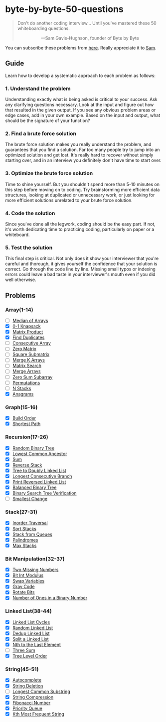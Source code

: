 # byte-by-byte-50-questions
> Don't do another coding interview... Until you've mastered these 50 whiteboarding questions.
> <p align='center'>&mdash;Sam Gavis-Hughson, founder of Byte by Byte</p>

You can subscribe these problems from [here](https://www.byte-by-byte.com/50-questions/). Really appreciate it to [Sam](https://www.byte-by-byte.com/about/).

## Guide
Learn how to develop a systematic approach to each problem as follows:

### 1. Understand the problem
Understanding exactly what is being asked is critical to your success. Ask any clarifying questions necessary. Look at the input and figure out how that resulted in the given output. If you see any obvious problem areas or edge cases, add in your own example. Based on the input and output, what should be the signature of your function?

### 2. Find a brute force solution
The brute force solution makes you really understand the problem, and guarantees that you find a solution. Far too many people try to jump into an optimized solution and get lost. It's really hard to recover without simply starting over, and in an interview you definitely don't have time to start over.

### 3. Optimize the brute force solution
Time to shine yourself. But you shouldn't spend more than 5-10 minutes on this step before moving on to coding. Try brainstorming more efficient data structures, looking at duplicated or unnecessary work, or just looking for more efficient solutions unrelated to your brute force solution.

### 4. Code the solution
Since you've done all the legwork, coding should be the easy part. If not, it's worth dedicating time to practicing coding, particularly on paper or a whiteboard.

### 5. Test the solution
This final step is critical. Not only does it show your interviewer that you're careful and thorough, it gives yourself the confidence that your solution is correct. Go through the code line by line. Missing small typos or indexing errors could leave a bad taste in your interviewer's mouth even if you did well otherwise.

## Problems
### Array(1-14)
- [ ] [Median of Arrays](solutions/01.median-of-arrays.js)
- [x] [0-1 Knapsack](solutions/02.0-1-knapsack.js)
- [x] [Matrix Product](solutions/03.matrix-product.js)
- [x] [Find Duplicates](solutions/04.find-duplicates.js)
- [ ] [Consecutive Array](solutions/05.consecutive-array.js)
- [ ] [Zero Matrix](solutions/06.zero-matrix.js)
- [ ] [Square Submatrix](solutions/07.square-submatrix.js)
- [ ] [Merge K Arrays](solutions/08.merge-k-arrays.js)
- [ ] [Matrix Search](solutions/09.matrix-search.js)
- [ ] [Merge Arrays](solutions/10.merge-arrays.js)
- [ ] [Zero Sum Subarray](solutions/11.zero-sum-subarray.js)
- [ ] [Permutations](solutions/12.permutations.js)
- [ ] [N Stacks](solutions/13.n-stacks.js)
- [x] [Anagrams](solutions/14.anagrams.js)

### Graph(15-16)
- [x] [Build Order](solutions/15.build-order.js)
- [x] [Shortest Path](solutions/16.shortest-path.js)

### Recursion(17-26)
- [x] [Random Binary Tree](solutions/17.random-binary-tree.js)
- [x] [Lowest Common Ancestor](solutions/18.lowest-common-ancestor.js)
- [x] [Sum](solutions/19.sum.js)
- [x] [Reverse Stack](solutions/20.reverse-stack.js)
- [x] [Tree to Doubly Linked List](solutions/21.tree-to-doubly-linked-list.js)
- [x] [Longest Consecutive Branch](solutions/22.longest-consecutive-branch.js)
- [x] [Print Reversed Linked List](solutions/23.print-reversed-linked-list.js)
- [x] [Balanced Binary Tree](solutions/24.balanced-binary-tree.js)
- [x] [Binary Search Tree Verification](solutions/25.BST-verification.js)
- [ ] [Smallest Change](solutions/26.smallest-change.js)

### Stack(27-31)
- [x] [Inorder Traversal](solutions/27.inorder-traversal.js)
- [x] [Sort Stacks](solutions/28.sort-stacks.js)
- [x] [Stack from Queues](solutions/29.stack-from-queues.js)
- [x] [Palindromes](solutions/30.palindromes.js)
- [x] [Max Stacks](solutions/31.max-stacks.js)

### Bit Manipulation(32-37)
- [x] [Two Missing Numbers](solutions/32.two-missing-numbers.js)
- [x] [Bit Int Modulus](solutions/33.bit-int-modulo.js)
- [x] [Swap Variables](solutions/34.swap-variables.js)
- [x] [Gray Code](solutions/35.gray-code.js)
- [x] [Rotate Bits](solutions/36.rotate-bits.js)
- [x] [Number of Ones in a Binary Number](solutions/37.ones-in-binary.js)

### Linked List(38-44)
- [x] [Linked List Cycles](solutions/38.linked-list-cycles.js)
- [x] [Random Linked List](solutions/39.random-linked-list.js)
- [x] [Dedup Linked List](solutions/40.dedup-linked-list.js)
- [x] [Split a Linked List](solutions/41.split-linked-list.js)
- [x] [Nth to the Last Element](solutions/42.Nth-last-element.js)
- [ ] [Three Sum](solutions/43.three-sum.js)
- [x] [Tree Level Order](solutions/44.tree-level-order.js)

### String(45-51)
- [x] [Autocomplete](solutions/45.autocomplete.js)
- [x] [String Deletion](solutions/46.string-deletion.js)
- [ ] [Longest Common Substring](solutions/47.longest-common-substring.js)
- [x] [String Compression](solutions/48.string-compression.js)
- [x] [Fibonacci Number](solutions/49.fibonacci-number.js)
- [x] [Priority Queue](solutions/50.priority-queue.js)
- [x] [Kth Most Frequent String](solutions/51.Kth-most-frequent-string.js)
